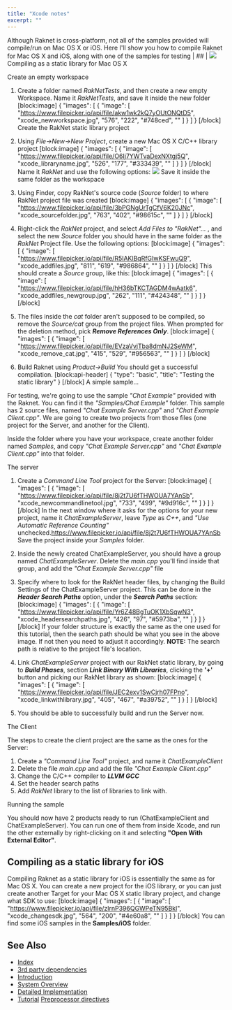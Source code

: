 ```yaml
---
title: "Xcode notes"
excerpt: ""
---
```

Although Raknet is cross-platform, not all of the samples provided will compile/run on Mac OS X or iOS. Here I'll show you how to compile Raknet for Mac OS X and iOS, along with one of the samples for testing | ## | ![](spacer.gif)Compiling as a static library for Mac OS X

Create an empty workspace

1.  Create a folder named _RakNetTests_, and then create a new empty Workspace. Name it _RakNetTests_, and save it inside the new folder
[block:image]
{
  "images": [
    {
      "image": [
        "https://www.filepicker.io/api/file/akw1wk2kQ7yOUtONQtD5",
        "xcode_newworkspace.jpg",
        "576",
        "222",
        "#748ced",
        ""
      ]
    }
  ]
}
[/block]
Create the RakNet static library project

1.  Using _File->New->New Project_, create a new Mac OS X C/C++ library project
[block:image]
{
  "images": [
    {
      "image": [
        "https://www.filepicker.io/api/file/O6Ij7YWTvaDexNXtgj5Q",
        "xcode_libraryname.jpg",
        "526",
        "177",
        "#333439",
        ""
      ]
    }
  ]
}
[/block]
    Name it _RakNet_ and use the following options:
    ![](xcode_libraryname.jpg)
    Save it inside the same folder as the workspace

2.  Using Finder, copy RakNet's source code (_Source_ folder) to where RakNet project file was created
[block:image]
{
  "images": [
    {
      "image": [
        "https://www.filepicker.io/api/file/3bPGNgUrTgCfV6K20JNc",
        "xcode_sourcefolder.jpg",
        "763",
        "402",
        "#98615c",
        ""
      ]
    }
  ]
}
[/block]
3.  Right-click the _RakNet_ project, and select _Add Files to "RakNet"..._ , and select the new _Source_ folder you should have in the same folder as the _RakNet_ Project file. Use the following options:
[block:image]
{
  "images": [
    {
      "image": [
        "https://www.filepicker.io/api/file/R5IAKlBqRfGIwKSFwuQ9",
        "xcode_addfiles.jpg",
        "811",
        "619",
        "#986864",
        ""
      ]
    }
  ]
}
[/block]
    This should create a _Source_ group, like this:
[block:image]
{
  "images": [
    {
      "image": [
        "https://www.filepicker.io/api/file/hH36bTKCTAGDM4wAatk6",
        "xcode_addfiles_newgroup.jpg",
        "262",
        "111",
        "#424348",
        ""
      ]
    }
  ]
}
[/block]
4.  The files inside the _cat_ folder aren't supposed to be compiled, so remove the _Source/cat_ group from the project files.
    When prompted for the deletion method, pick **_Remove References Only_**.
[block:image]
{
  "images": [
    {
      "image": [
        "https://www.filepicker.io/api/file/EVzaVvjTba8dmNJ2SeWM",
        "xcode_remove_cat.jpg",
        "415",
        "529",
        "#956563",
        ""
      ]
    }
  ]
}
[/block]
5.  Build Raknet using _Product->Build_
    You should get a successful compilation.
[block:api-header]
{
  "type": "basic",
  "title": "Testing the static library"
}
[/block]
A simple sample...

For testing, we're going to use the sample _"Chat Example"_ provided with the Raknet. You can find it the _"Samples/Chat Example"_ folder. This sample has 2 source files, named _"Chat Example Server.cpp"_ and _"Chat Example Client.cpp"_. We are going to create two projects from those files (one project for the Server, and another for the Client).

Inside the folder where you have your workspace, create another folder named _Samples_, and copy _"Chat Example Server.cpp"_ and _"Chat Example Client.cpp"_ into that folder.

The server

1.  Create a _Command Line Tool_ project for the Server:
[block:image]
{
  "images": [
    {
      "image": [
        "https://www.filepicker.io/api/file/8j2t7U6fTHWOUA7YAnSb",
        "xcode_newcommandlinetool.jpg",
        "733",
        "499",
        "#9d916c",
        ""
      ]
    }
  ]
}
[/block]
    In the next window where it asks for the options for your new project, name it _ChatExampleServer_, leave _Type_ as _C++_, and _"Use Automatic Reference Counting"_ unchecked.https://www.filepicker.io/api/file/8j2t7U6fTHWOUA7YAnSb
    Save the project inside your _Samples_ folder.

2.  Inside the newly created ChatExampleServer, you should have a group named _ChatExampleServer_. Delete the _main.cpp_ you'll find inside that group, and add the _"Chat Example Server.cpp"_ file

3.  Specify where to look for the RakNet header files, by changing the Build Settings of the ChatExampleServer project. This can be done in the **_Header Search Paths_** option, under the **_Search Paths_** section:
[block:image]
{
  "images": [
    {
      "image": [
        "https://www.filepicker.io/api/file/Yr6Z48BgTuOK1XbSqwN3",
        "xcode_headersearchpaths.jpg",
        "426",
        "97",
        "#5973ba",
        ""
      ]
    }
  ]
}
[/block]
    If your folder structure is exactly the same as the one used for this tutorial, then the search path should be what you see in the above image. If not then you need to adjust it accordingly.
    **NOTE:** The search path is relative to the project file's location.

4.  Link _ChatExampleServer_ project with our RakNet static library, by going to **_Build Phases_**, section **_Link Binary With Libraries_**, clicking the **'+'** button and picking our RakNet library as shown:
[block:image]
{
  "images": [
    {
      "image": [
        "https://www.filepicker.io/api/file/JEC2exv1SwCjrh07FPno",
        "xcode_linkwithlibrary.jpg",
        "405",
        "467",
        "#a39752",
        ""
      ]
    }
  ]
}
[/block]
5.  You should be able to successfully build and run the Server now.

The Client

The steps to create the client project are the same as the ones for the Server:

1.  Create a _"Command Line Tool"_ project, and name it _ChatExampleClient_
2.  Delete the file _main.cpp_ and add the file _"Chat Example Client.cpp"_
3.  Change the C/C++ compiler to **_LLVM GCC_**
4.  Set the header search paths
5.  Add _RakNet_ library to the list of libraries to link with.

Running the sample

You should now have 2 products ready to run (ChatExampleClient and ChatExampleServer). You can run one of them from inside Xcode, and run the other externally by right-clicking on it and selecting **"Open With External Editor"**. 

## Compiling as a static library for iOS 

Compiling Raknet as a static library for iOS is essentially the same as for Mac OS X. You can create a new project for the iOS library, or you can just create another Target for your Mac OS X static library project, and change what SDK to use:
[block:image]
{
  "images": [
    {
      "image": [
        "https://www.filepicker.io/api/file/zlrnP396QGWPeTN95Bkl",
        "xcode_changesdk.jpg",
        "564",
        "200",
        "#4e60a8",
        ""
      ]
    }
  ]
}
[/block]
You can find some iOS samples in the **Samples/iOS** folder.

## See Also

* [Index](index.html)
* [3rd party dependencies](dependencies.html)
* [Introduction](introduction.html)
* [System Overview](systemoverview.html)
* [Detailed Implementation](detailedimplementation.html)
* [Tutorial](tutorial.html)
[Preprocessor directives](preprocessordirectives.html)